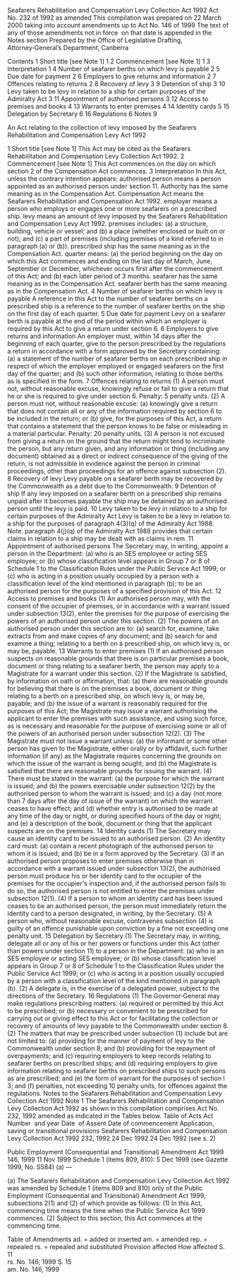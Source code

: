 
Seafarers Rehabilitation and Compensation Levy Collection Act 1992
Act No. 232 of 1992 as amended
This compilation was prepared on 22 March 2000 taking into account amendments up to Act No. 146 of 1999
The text of any of those amendments not in force  on that date is appended in the Notes section
Prepared by the Office of Legislative Drafting, Attorney‑General’s Department, Canberra
  
  
  
Contents
1	Short title [see Note 1]	1
2	Commencement [see Note 1]	1
3	Interpretation	1
4	Number of seafarer berths on which levy is payable	2
5	Due date for payment	2
6	Employers to give returns and information	2
7	Offences relating to returns	2
8	Recovery of levy	3
9	Detention of ship	3
10	Levy taken to be levy in relation to a ship for certain purposes of the Admiralty Act	3
11	Appointment of authorised persons	3
12	Access to premises and books	4
13	Warrants to enter premises	4
14	Identity cards	5
15	Delegation by Secretary	6
16	Regulations	6
Notes		9

An Act relating to the collection of levy imposed by the Seafarers Rehabilitation and Compensation Levy Act 1992
  
  
  
1  Short title [see Note 1]
		This Act may be cited as the Seafarers Rehabilitation and Compensation Levy Collection Act 1992.
2  Commencement [see Note 1]
		This Act commences on the day on which section 2 of the Compensation Act commences.
3  Interpretation
		In this Act, unless the contrary intention appears:
authorised person means a person appointed as an authorised person under section 11.
Authority has the same meaning as in the Compensation Act.
Compensation Act means the Seafarers Rehabilitation and Compensation Act 1992.
employer means a person who employs or engages one or more seafarers on a prescribed ship.
levy means an amount of levy imposed by the Seafarers Rehabilitation and Compensation Levy Act 1992.
premises includes:
	(a)	a structure, building, vehicle or vessel; and
	(b)	a place (whether enclosed or built on or not); and
	(c)	a part of premises (including premises of a kind referred to in paragraph (a) or (b)).
prescribed ship has the same meaning as in the Compensation Act.
quarter means:
	(a)	the period beginning on the day on which this Act commences and ending on the last day of March, June, September or December, whichever occurs first after the commencement of this Act; and
	(b)	each later period of 3 months.
seafarer has the same meaning as in the Compensation Act.
seafarer berth has the same meaning as in the Compensation Act.
4  Number of seafarer berths on which levy is payable
		A reference in this Act to the number of seafarer berths on a prescribed ship is a reference to the number of seafarer berths on the ship on the first day of each quarter.
5  Due date for payment
		Levy on a seafarer berth is payable at the end of the period within which an employer is required by this Act to give a return under section 6.
6  Employers to give returns and information
		An employer must, within 14 days after the beginning of each quarter, give to the person prescribed by the regulations a return in accordance with a form approved by the Secretary containing:
	(a)	a statement of the number of seafarer berths on each prescribed ship in respect of which the employer employed or engaged seafarers on the first day of the quarter; and
	(b)	such other information, relating to those berths as is specified in the form.
7  Offences relating to returns
	(1)	A person must not, without reasonable excuse, knowingly refuse or fail to give a return that he or she is required to give under section 6.
Penalty:	5 penalty units.
	(2)	A person must not, without reasonable excuse:
	(a)	knowingly give a return that does not contain all or any of the information required by section 6 to be included in the return; or
	(b)	give, for the purposes of this Act, a return that contains a statement that the person knows to be false or misleading in a material particular.
Penalty:	20 penalty units.
	(3)	A person is not excused from giving a return on the ground that the return might tend to incriminate the person, but any return given, and any information or thing (including any document) obtained as a direct or indirect consequence of the giving of the return, is not admissible in evidence against the person in criminal proceedings, other than proceedings for an offence against subsection (2).
8  Recovery of levy
		Levy payable on a seafarer berth may be recovered by the Commonwealth as a debt due to the Commonwealth.
9  Detention of ship
		If any levy imposed on a seafarer berth on a prescribed ship remains unpaid after it becomes payable the ship may be detained by an authorised person until the levy is paid.
10  Levy taken to be levy in relation to a ship for certain purposes of the Admiralty Act
		Levy is taken to be a levy in relation to a ship for the purposes of paragraph 4(3)(q) of the Admiralty Act 1988.
Note:	paragraph 4(j)(q) of the Admiralty Act 1988 provides that certain claims in relation to a ship may be dealt with as claims in rem.
11  Appointment of authorised persons
		The Secretary may, in writing, appoint a person in the Department:
	(a)	who is an SES employee or acting SES employee; or
	(b)	whose classification level appears in Group 7 or 8 of Schedule 1 to the Classification Rules under the Public Service Act 1999; or
	(c)	who is acting in a position usually occupied by a person with a classification level of the kind mentioned in paragraph (b);
to be an authorised person for the purposes of a specified provision of this Act.
12  Access to premises and books
	(1)	An authorised person may, with the consent of the occupier of premises, or in accordance with a warrant issued under subsection 13(2), enter the premises for the purpose of exercising the powers of an authorised person under this section.
	(2)	The powers of an authorised person under this section are to:
	(a)	search for, examine, take extracts from and make copies of any document; and
	(b)	search for and examine a thing;
relating to a berth on a prescribed ship, on which levy is, or may be, payable.
13  Warrants to enter premises
	(1)	If an authorised person suspects on reasonable grounds that there is on particular premises a book, document or thing relating to a seafarer berth, the person may apply to a Magistrate for a warrant under this section.
	(2)	If the Magistrate is satisfied, by information on oath or affirmation, that:
	(a)	there are reasonable grounds for believing that there is on the premises a book, document or thing relating to a berth on a prescribed ship, on which levy is, or may be, payable; and
	(b)	the issue of a warrant is reasonably required for the purposes of this Act;
the Magistrate may issue a warrant authorising the applicant to enter the premises with such assistance, and using such force, as is necessary and reasonable for the purpose of exercising some or all of the powers of an authorised person under subsection 12(2).
	(3)	The Magistrate must not issue a warrant unless:
	(a)	the informant or some other person has given to the Magistrate, either orally or by affidavit, such further information (if any) as the Magistrate requires concerning the grounds on which the issue of the warrant is being sought; and
	(b)	the Magistrate is satisfied that there are reasonable grounds for issuing the warrant.
	(4)	There must be stated in the warrant:
	(a)	the purpose for which the warrant is issued; and
	(b)	the powers exercisable under subsection 12(2) by the authorised person to whom the warrant is issued; and
	(c)	a day (not more than 7 days after the day of issue of the warrant) on which the warrant ceases to have effect; and
	(d)	whether entry is authorised to be made at any time of the day or night, or during specified hours of the day or night; and
	(e)	a description of the book, document or thing that the applicant suspects are on the premises.
14  Identity cards
	(1)	The Secretary may cause an identity card to be issued to an authorised person.
	(2)	An identity card must:
	(a)	contain a recent photograph of the authorised person to whom it is issued; and
	(b)	be in a form approved by the Secretary.
	(3)	If an authorised person proposes to enter premises otherwise than in accordance with a warrant issued under subsection 13(2), the authorised person must produce his or her identity card to the occupier of the premises for the occupier's inspection and, if the authorised person fails to do so, the authorised person is not entitled to enter the premises under subsection 12(1).
	(4)	If a person to whom an identity card has been issued ceases to be an authorised person, the person must immediately return the identity card to a person designated, in writing, by the Secretary.
	(5)	A person who, without reasonable excuse, contravenes subsection (4) is guilty of an offence punishable upon conviction by a fine not exceeding one penalty unit.
15  Delegation by Secretary
	(1)	The Secretary may, in writing, delegate all or any of his or her powers or functions under this Act (other than powers under section 11) to a person in the Department:
	(a)	who is an SES employee or acting SES employee; or
	(b)	whose classification level appears in Group 7 or 8 of Schedule 1 to the Classification Rules under the Public Service Act 1999; or
	(c)	who is acting in a position usually occupied by a person with a classification level of the kind mentioned in paragraph (b).
	(2)	A delegate is, in the exercise of a delegated power, subject to the directions of the Secretary.
16  Regulations
	(1)	The Governor‑General may make regulations prescribing matters:
	(a)	required or permitted by this Act to be prescribed; or
	(b)	necessary or convenient to be prescribed for carrying out or giving effect to this Act or for facilitating the collection or recovery of amounts of levy payable to the Commonwealth under section 8.
	(2)	The matters that may be prescribed under subsection (1) include but are not limited to:
	(a)	providing for the manner of payment of levy to the Commonwealth under section 8; and
	(b)	providing for the repayment of overpayments; and
	(c)	requiring employers to keep records relating to seafarer berths on prescribed ships; and
	(d)	requiring employers to give information relating to seafarer berths on prescribed ships to such persons as are prescribed; and
	(e)	the form of warrant for the purposes of section l 3; and
	(f)	penalties, not exceeding 10 penalty units, for offences against the regulations.
Notes to the Seafarers Rehabilitation and Compensation Levy Collection Act 1992
Note 1
The Seafarers Rehabilitation and Compensation Levy Collection Act 1992 as shown in this compilation comprises Act No. 232, 1992 amended as indicated in the Tables below.
Table of Acts
Act
Number  and year
Date  of Assent
Date of commencement
Application, saving or transitional provisions
Seafarers Rehabilitation and Compensation Levy Collection Act 1992
232, 1992
24 Dec 1992
24 Dec 1992 (see s. 2)

Public Employment (Consequential and Transitional) Amendment Act 1999
146, 1999
11 Nov 1999
Schedule 1 (items 809, 810): 5 Dec 1999 (see Gazette 1999, No. S584) (a)
—

(a)	The Seafarers Rehabilitation and Compensation Levy Collection Act 1992 was amended by Schedule 1 (items 809 and 810) only of the Public Employment (Consequential and Transitional) Amendment Act 1999, subsections 2(1) and (2) of which provide as follows:
	(1)	In this Act, commencing time means the time when the Public Service Act 1999 commences.
	(2)	Subject to this section, this Act commences at the commencing time.

Table of Amendments
ad. = added or inserted      am. = amended      rep. = repealed      rs. = repealed and substituted
Provision affected
How affected
S. 11	
rs. No. 146, 1999
S. 15	
am. No. 146, 1999


